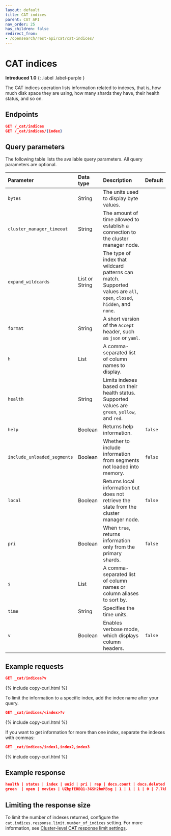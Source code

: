 ```yaml
---
layout: default
title: CAT indices
parent: CAT API
nav_order: 25
has_children: false
redirect_from:
- /opensearch/rest-api/cat/cat-indices/
---
```


# CAT indices
**Introduced 1.0**
{: .label .label-purple }

The CAT indices operation lists information related to indexes, that is, how much disk space they are using, how many shards they have, their health status, and so on.


<!-- spec_insert_start
api: cat.indices
component: endpoints
-->
## Endpoints
```json
GET /_cat/indices
GET /_cat/indices/{index}
```
<!-- spec_insert_end -->


<!-- spec_insert_start
api: cat.indices
component: query_parameters
columns: Parameter, Data type, Description, Default
include_deprecated: false
-->
## Query parameters

The following table lists the available query parameters. All query parameters are optional.

Parameter | Data type | Description | Default
:--- | :--- | :--- | :---
`bytes` | String | The units used to display byte values. | 
`cluster_manager_timeout` | String | The amount of time allowed to establish a connection to the cluster manager node. | 
`expand_wildcards` | List or String | The type of index that wildcard patterns can match.  Supported values are `all`, `open`, `closed`, `hidden`, and `none`. | 
`format` | String | A short version of the `Accept` header, such as `json` or `yaml`. | 
`h` | List | A comma-separated list of column names to display. | 
`health` | String | Limits indexes based on their health status. Supported values are `green`, `yellow`, and `red`. | 
`help` | Boolean | Returns help information. | `false`
`include_unloaded_segments` | Boolean | Whether to include information from segments not loaded into memory. | `false`
`local` | Boolean | Returns local information but does not retrieve the state from the cluster manager node. | `false`
`pri` | Boolean | When `true`, returns information only from the primary shards. | `false`
`s` | List | A comma-separated list of column names or column aliases to sort by. | 
`time` | String | Specifies the time units. | 
`v` | Boolean | Enables verbose mode, which displays column headers. | `false`
<!-- spec_insert_end -->

## Example requests

```json
GET _cat/indices?v
```
{% include copy-curl.html %}

To limit the information to a specific index, add the index name after your query.

```json
GET _cat/indices/<index>?v
```
{% include copy-curl.html %}

If you want to get information for more than one index, separate the indexes with commas:

```json
GET _cat/indices/index1,index2,index3
```
{% include copy-curl.html %}


## Example response

```json
health | status | index | uuid | pri | rep | docs.count | docs.deleted | store.size | pri.store.size
green  | open | movies | UZbpfERBQ1-3GSH2bnM3sg | 1 | 1 | 1 | 0 | 7.7kb | 3.8kb
```

## Limiting the response size

To limit the number of indexes returned, configure the `cat.indices.response.limit.number_of_indices` setting. For more information, see [Cluster-level CAT response limit settings]({{site.url}}{{site.baseurl}}/install-and-configure/configuring-opensearch/cluster-settings/#cluster-level-cat-response-limit-settings).